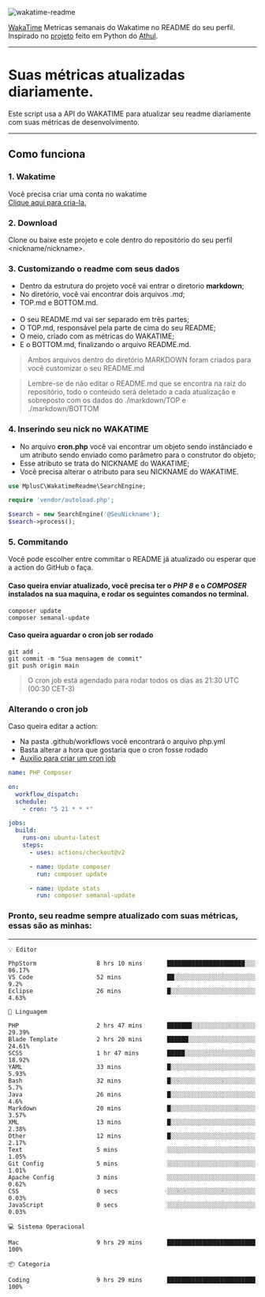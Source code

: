 ![wakatime-readme](https://socialify.git.ci/bymatheus/wakatime-readme/image?description=1&descriptionEditable=M%C3%A9tricas%20semanais%20do%20Wakatime%20no%20seu%20README%20de%20perfil.&font=KoHo&forks=1&language=1&owner=1&pattern=Signal&stargazers=1&theme=Dark)

[WakaTime](https://wakatime.com) Metricas semanais do Wakatime no README do seu perfil. <br>
Inspirado no [projeto](https://github.com/athul/waka-readme) feito em Python do [Athul](https://github.com/athul).
___

# Suas métricas atualizadas diariamente.
Este script usa a API do WAKATIME para atualizar seu readme diariamente com suas métricas de desenvolvimento.

___

## Como funciona

### 1. Wakatime
Você precisa criar uma conta no wakatime <br>
[Clique aqui para cria-la.](https://wakatime.com) 

### 2. Download
Clone ou baixe este projeto e cole dentro do repositório do seu perfil <nickname/nickname>.

### 3. Customizando o readme com seus dados
- Dentro da estrutura do projeto você vai entrar o diretorio **markdown**;  
- No diretório, você vai encontrar dois arquivos *.md*;
- TOP.md e BOTTOM.md.
<br><br>
- O seu README.md vai ser separado em três partes; 
- O TOP.md, responsável pela parte de cima do seu README;
- O meio, criado com as métricas do WAKATIME;
- E o BOTTOM.md, finalizando o arquivo README.md.<br>

> Ambos arquivos dentro do diretório MARKDOWN foram criados para você customizar o seu README.md

> Lembre-se de não editar o README.md que se encontra na raiz do repositório, todo o conteúdo será deletado a cada atualização e sobreposto com os dados do ./markdown/TOP e ./markdown/BOTTOM

### 4. Inserindo seu nick no WAKATIME
- No arquivo **cron.php** você vai encontrar um objeto sendo instânciado e um atributo sendo enviado como parâmetro para o construtor do objeto;
- Esse atributo se trata do NICKNAME do WAKATIME;
- Você precisa alterar o atributo para seu NICKNAME do WAKATIME.

```php
use MplusC\WakatimeReadme\SearchEngine;

require 'vendor/autoload.php';

$search = new SearchEngine('@SeuNickname');
$search->process();
```

### 5. Commitando
Você pode escolher entre commitar o README já atualizado ou esperar que a action do GitHub o faça. <br>

#### Caso queira enviar atualizado, você precisa ter o *PHP 8* e o *COMPOSER* instalados na sua maquina, e rodar os seguintes comandos no terminal.
```composer
composer update
composer semanal-update 
```

#### Caso queira aguardar o cron job ser rodado 
```git 
git add .
git commit -m "Sua mensagem de commit"
git push origin main
```

>O cron job está agendado para rodar todos os dias as 21:30 UTC (00:30 CET-3) 

### Alterando o cron job
Caso queira editar a action:

- Na pasta .github/workflows você encontrará o arquivo php.yml
- Basta alterar a hora que gostaria que o cron fosse rodado
- [Auxilio para criar um cron job](https://crontab.guru)

```yml
name: PHP Composer

on:
  workflow_dispatch:
  schedule:
    - cron: "5 21 * * *"

jobs:
  build:
    runs-on: ubuntu-latest
    steps:
      - uses: actions/checkout@v2

      - name: Update composer
        run: composer update

      - name: Update stats
        run: composer semanal-update
```

### Pronto, seu readme sempre atualizado com suas métricas, essas são as minhas:

___
```text
💡 Editor

PhpStorm                 8 hrs 10 mins       ██████████████████████░░░     86.17%
VS Code                  52 mins             ██░░░░░░░░░░░░░░░░░░░░░░░       9.2%
Eclipse                  26 mins             █░░░░░░░░░░░░░░░░░░░░░░░░      4.63%
```
```text
💬 Linguagem

PHP                      2 hrs 47 mins       ███████░░░░░░░░░░░░░░░░░░     29.39%
Blade Template           2 hrs 20 mins       ██████░░░░░░░░░░░░░░░░░░░     24.61%
SCSS                     1 hr 47 mins        █████░░░░░░░░░░░░░░░░░░░░     18.92%
YAML                     33 mins             █░░░░░░░░░░░░░░░░░░░░░░░░      5.93%
Bash                     32 mins             █░░░░░░░░░░░░░░░░░░░░░░░░       5.7%
Java                     26 mins             █░░░░░░░░░░░░░░░░░░░░░░░░       4.6%
Markdown                 20 mins             █░░░░░░░░░░░░░░░░░░░░░░░░      3.57%
XML                      13 mins             █░░░░░░░░░░░░░░░░░░░░░░░░      2.38%
Other                    12 mins             █░░░░░░░░░░░░░░░░░░░░░░░░      2.17%
Text                     5 mins              ░░░░░░░░░░░░░░░░░░░░░░░░░      1.05%
Git Config               5 mins              ░░░░░░░░░░░░░░░░░░░░░░░░░      1.01%
Apache Config            3 mins              ░░░░░░░░░░░░░░░░░░░░░░░░░      0.62%
CSS                      0 secs              ░░░░░░░░░░░░░░░░░░░░░░░░░      0.03%
JavaScript               0 secs              ░░░░░░░░░░░░░░░░░░░░░░░░░      0.03%
```
```text
💻 Sistema Operacional

Mac                      9 hrs 29 mins       █████████████████████████       100%
```
```text
📦 Categoria

Coding                   9 hrs 29 mins       █████████████████████████       100%
```
